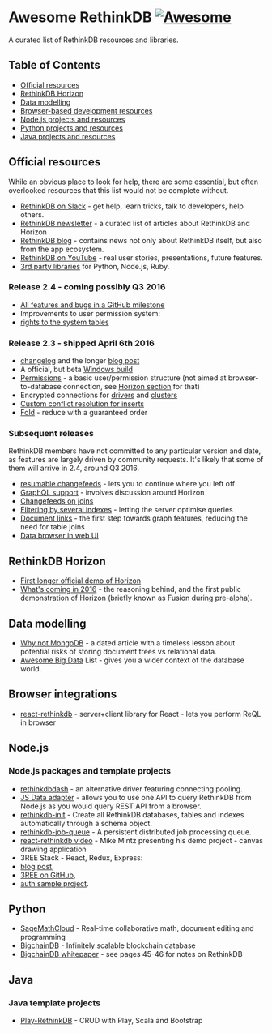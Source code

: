 # Awesome RethinkDB [![Awesome](https://cdn.rawgit.com/sindresorhus/awesome/d7305f38d29fed78fa85652e3a63e154dd8e8829/media/badge.svg)](https://github.com/sindresorhus/awesome)
 A curated list of RethinkDB resources and libraries.


## Table of Contents

- [Official resources](#official-resources)
- [RethinkDB Horizon](#rethinkdb-horizon)
- [Data modelling](#data-modelling)
- [Browser-based development resources](#browser-integrations)
- [Node.js projects and resources](#nodejs)
- [Python projects and resources](#python)
- [Java projects and resources](#java)


## Official resources

While an obvious place to look for help, there are some essential, but often overlooked resources that this list would not be complete without.

* [RethinkDB on Slack](https://rethinkdb.slack.com/messages/general/) - get help, learn tricks, talk to developers, help others.
* [RethinkDB newsletter](https://rethinkdbweekly.curated.co/) - a curated list of articles about RethinkDB and Horizon
* [RethinkDB blog](http://rethinkdb.com/blog/) - contains news not only about RethinkDB itself, but also from the app ecosystem.
* [RethinkDB on YouTube](https://www.youtube.com/channel/UC1kJkmSWt_snLDfuXgJnLnQ) - real user stories, presentations, future features.
* [3rd party libraries](http://rethinkdb.com/docs/frameworks-and-libraries/) for Python, Node.js, Ruby.

### Release 2.4 - coming possibly Q3 2016
* [All features and bugs in a GitHub milestone](https://github.com/rethinkdb/rethinkdb/milestone/120)
* Improvements to user permission system:
 * [rights to the system tables](https://github.com/rethinkdb/rethinkdb/issues/5692)

### Release 2.3 - shipped April 6th 2016

* [changelog](https://github.com/rethinkdb/rethinkdb/releases/tag/v2.3.0) and the longer [blog post](http://rethinkdb.com/blog/2.3-release/)
* A official, but beta [Windows build](https://github.com/rethinkdb/rethinkdb/issues/1100)
* [Permissions](https://github.com/rethinkdb/rethinkdb/issues/4519) - a basic user/permission structure (not aimed at browser-to-database connection, see [Horizon section](#rethinkdb-horizon) for that)
* Encrypted connections for [drivers](https://github.com/rethinkdb/rethinkdb/issues/3158) and [clusters](https://github.com/rethinkdb/rethinkdb/issues/3151)
* [Custom conflict resolution for inserts](https://github.com/rethinkdb/rethinkdb/issues/3753)
* [Fold](https://github.com/rethinkdb/rethinkdb/issues/3736) - reduce with a guaranteed order

### Subsequent releases

RethinkDB members have not committed to any particular version and date, as features are largely driven by community requests. It's likely that some of them will arrive in 2.4, around Q3 2016.

* [resumable changefeeds](https://github.com/rethinkdb/rethinkdb/issues/3471) - lets you to continue where you left off
* [GraphQL support](https://github.com/rethinkdb/rethinkdb/issues/3711) - involves discussion around Horizon
* [Changefeeds on joins](https://github.com/rethinkdb/rethinkdb/issues/3997)
* [Filtering by several indexes](https://github.com/rethinkdb/rethinkdb/issues/4150) - letting the server optimise queries
* [Document links](https://github.com/rethinkdb/rethinkdb/issues/4853) - the first step towards graph features, reducing the need for table joins
* [Data browser in web UI](https://github.com/rethinkdb/rethinkdb/issues/1592) 

## RethinkDB Horizon

* [First longer official demo of Horizon](https://www.youtube.com/watch?v=Sb1lH5mvYmU)
* [What's coming in 2016](https://youtu.be/zL5_EsF06DM?t=657) - the reasoning behind, and the first public demonstration of Horizon (briefly known as Fusion during pre-alpha).


## Data modelling

* [Why not MongoDB](http://www.sarahmei.com/blog/2013/11/11/why-you-should-never-use-mongodb/) - a dated article with a timeless lesson about potential risks of storing document trees vs relational data.
* [Awesome Big Data](https://github.com/onurakpolat/awesome-bigdata) List - gives you a wider context of the database world.


## Browser integrations

* [react-rethinkdb](https://github.com/mikemintz/react-rethinkdb) - server+client library for React - lets you perform ReQL in browser

## Node.js

### Node.js packages and template projects

* [rethinkdbdash](https://www.npmjs.com/package/rethinkdbdash) - an alternative driver featuring connecting pooling.
* [JS Data adapter](https://www.npmjs.com/package/js-data-rethinkdb) - allows you to use one API to query RethinkDB from Node.js as you would query REST API from a browser. 
* [rethinkdb-init](https://www.npmjs.com/package/rethinkdb-init) - Create all RethinkDB databases, tables and indexes automatically through a schema object.
* [rethinkdb-job-queue](https://www.npmjs.com/package/rethinkdb-job-queue) - A persistent distributed job processing queue.
* [react-rethinkdb video](https://www.youtube.com/watch?v=WchhRxdNojk) - Mike Mintz presenting his demo project - canvas drawing application
* 3REE Stack - React, Redux, Express:
 * [blog post](http://blog.workshape.io/the-3ree-stack-react-redux-rethinkdb-express-js/),
 * [3REE on GitHub](https://github.com/GordyD/3ree),
 * [auth sample project](https://github.com/hoodsy/3ree-auth-example).

## Python

* [SageMathCloud](https://github.com/sagemathinc/smc) - Real-time collaborative math, document editing and programming
* [BigchainDB](https://github.com/bigchaindb/bigchaindb) - Infinitely scalable blockchain database
 * [BigchainDB whitepaper](https://www.bigchaindb.com/whitepaper/bigchaindb-whitepaper.pdf) - see pages 45-46 for notes on RethinkDB

## Java

### Java template projects

* [Play-RethinkDB](https://github.com/rklick-solutions/play-rethinkdb) - CRUD with Play, Scala and Bootstrap
